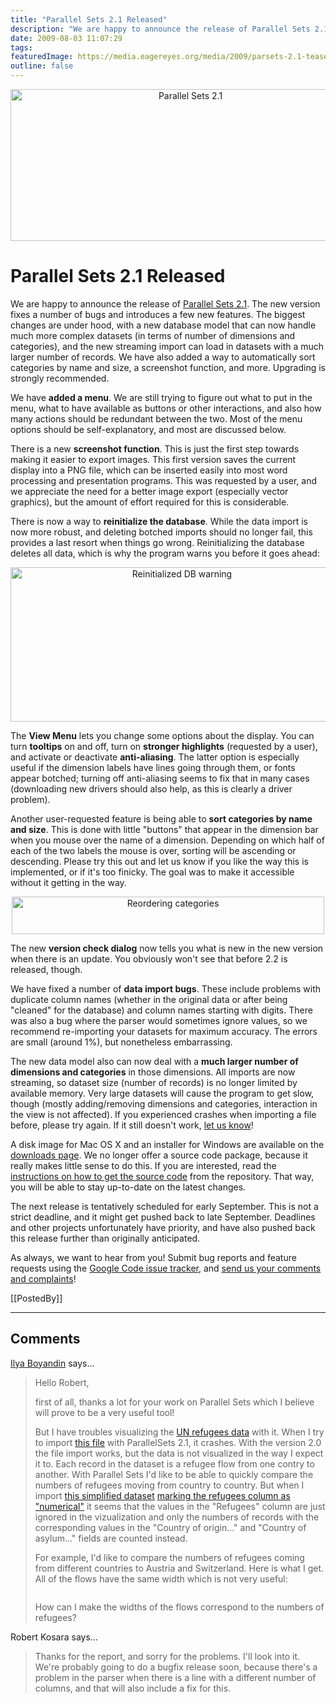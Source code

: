 ```yaml
---
title: "Parallel Sets 2.1 Released"
description: "We are happy to announce the release of Parallel Sets 2.1. The new version fixes a number of bugs and introduces a few new features. The biggest changes are under hood, with a new database model that can now handle much more complex datasets (in terms of number of dimensions and categories), and the new streaming import can load in datasets with a much larger number of records. We have also added a way to automatically sort categories by name and size, a screenshot function, and more. Upgrading is strongly recommended."
date: 2009-08-03 11:07:29
tags: 
featuredImage: https://media.eagereyes.org/media/2009/parsets-2.1-teaser.png
outline: false
---
```


<p align="center"><img src="https://media.eagereyes.org/media/2009/parsets-2.1-teaser.png" border="0" alt="Parallel Sets 2.1" width="560" height="243" /></p>

# Parallel Sets 2.1 Released

We are happy to announce the release of <a href="/parallel-sets">Parallel Sets 2.1</a>. The new version fixes a number of bugs and introduces a few new features. The biggest changes are under hood, with a new database model that can now handle much more complex datasets (in terms of number of dimensions and categories), and the new streaming import can load in datasets with a much larger number of records. We have also added a way to automatically sort categories by name and size, a screenshot function, and more. Upgrading is strongly recommended.

We have <strong>added a menu</strong>. We are still trying to figure out what to put in the menu, what to have available as buttons or other interactions, and also how many actions should be redundant between the two. Most of the menu options should be self-explanatory, and most are discussed below.

There is a new <strong>screenshot function</strong>. This is just the first step towards making it easier to export images. This first version saves the current display into a PNG file, which can be inserted easily into most word processing and presentation programs. This was requested by a user, and we appreciate the need for a better image export (especially vector graphics), but the amount of effort required for this is considerable.

There is now a way to <strong>reinitialize the database</strong>. While the data import is now more robust, and deleting botched imports should no longer fail, this provides a last resort when things go wrong. Reinitializing the database deletes all data, which is why the program warns you before it goes ahead:

<p style="text-align: center;"><img src="https://media.eagereyes.org/media/2009/parsets-reinit-db.png" border="0" alt="Reinitialized DB warning" width="533" height="247" /></p>
The <strong>View Menu</strong> lets you change some options about the display. You can turn <strong>tooltips</strong> on and off, turn on <strong>stronger highlights</strong> (requested by a user), and activate or deactivate <strong>anti-aliasing</strong>. The latter option is especially useful if the dimension labels have lines going through them, or fonts appear botched; turning off anti-aliasing seems to fix that in many cases (downloading new drivers should also help, as this is clearly a driver problem).

Another user-requested feature is being able to <strong>sort categories by name and size</strong>. This is done with little "buttons" that appear in the dimension bar when you mouse over the name of a dimension. Depending on which half of each of the two labels the mouse is over, sorting will be ascending or descending. Please try this out and let us know if you like the way this is implemented, or if it's too finicky. The goal was to make it accessible without it getting in the way.

<p style="text-align: center;"><img src="https://media.eagereyes.org/media/2009/parsets-reorder.png" border="0" alt="Reordering categories" width="500" height="60" /></p>
The new <strong>version check dialog</strong> now tells you what is new in the new version when there is an update. You obviously won't see that before 2.2 is released, though.

We have fixed a number of <strong>data import bugs</strong>. These include problems with duplicate column names (whether in the original data or after being "cleaned" for the database) and column names starting with digits. There was also a bug where the parser would sometimes ignore values, so we recommend re-importing your datasets for maximum accuracy. The errors are small (around 1%), but nonetheless embarrassing.

The new data model also can now deal with a <strong>much larger number of dimensions and categories</strong> in those dimensions. All imports are now streaming, so dataset size (number of records) is no longer limited by available memory. Very large datasets will cause the program to get slow, though (mostly adding/removing dimensions and categories, interaction in the view is not affected). If you experienced crashes when importing a file before, please try again. If it still doesn't work, <a href="/contact">let us know</a>!

A disk image for Mac OS X and an installer for Windows are available on the <a href="http://code.google.com/p/parsets/downloads/list">downloads page</a>. We no longer offer a source code package, because it really makes little sense to do this. If you are interested, read the <a href="http://code.google.com/p/parsets/wiki/SourceCodeAccess">instructions on how to get the source code</a> from the repository. That way, you will be able to stay up-to-date on the latest changes.

The next release is tentatively scheduled for early September. This is not a strict deadline, and it might get pushed back to late September. Deadlines and other projects unfortunately have priority, and have also pushed back this release further than originally anticipated.

As always, we want to hear from you! Submit bug reports and feature requests using the <a href="http://code.google.com/p/parsets/issues/list">Google Code issue tracker</a>, and <a href="/contact">send us your comments and complaints</a>!

[[PostedBy]]

<aside class="comments">

---
## Comments

<a href="http://www.boyandi.net" rel="nofollow noopener" target="_blank">Ilya Boyandin</a> says…
>	<p>Hello Robert,</p>
>	<p>first of all, thanks a lot for your work on Parallel Sets which I believe will prove to be a very useful tool!</p>
>	<p>But I have troubles visualizing the <a href="http://data.un.org/Data.aspx?q=refugees&amp;d=UNHCR&amp;f=indID:Type-Ref&amp;c=0,1,2,3,4,5,6&amp;s=yr:desc,asyEngName:asc,oriEngName:asc&amp;v=1">UN refugees data</a> with it. When I try to import <a href="http://dl.getdropbox.com/u/872077/parsets/refugees_2006-2008.csv">this file</a> with ParallelSets 2.1, it crashes. With the version 2.0 the file import works, but the data is not visualized in the way I expect it to. Each record in the dataset is a refugee flow from one contry to another. With Parallel Sets I'd like to be able to quickly compare the numbers of refugees moving from country to country. But when I import <a href="http://dl.getdropbox.com/u/872077/parsets/only_refugees_2008.csv">this simplified dataset</a> <a href="http://dl.getdropbox.com/u/872077/parsets/csv_import.png">marking the refugees column as "numerical"</a> it seems that the values in the "Refugees" column are just ignored in the vizualization and only the numbers of records with the corresponding values in the "Country of origin..." and "Country of asylum..." fields are counted instead.</p>
>	<p>For example, I'd like to compare the numbers of refugees coming from different countries to Austria and Switzerland. Here is what I get. All of the flows have the same width which is not very useful:</p>
>	<p align="center"><img src="http://dl.getdropbox.com/u/872077/parsets/at_vs_schw.png" alt="" /></p>
>	<p>How can I make the widths of the flows correspond to the numbers of refugees?</p>

Robert Kosara says…
>	<p>Thanks for the report, and sorry for the problems. I'll look into it. We're probably going to do a bugfix release soon, because there's a problem in the parser when there is a line with a different number of columns, and that will also include a fix for this.</p>

</aside>

